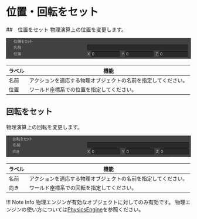 # 位置・回転をセット

##　位置をセット
物理演算上の位置を変更します。

![SetPosition](img/SetPosition.ja.jpg)

|  ラベル |  機能  |
| ----   | ---- |
| 名前 | アクションを適応する物理オブジェクトの名前を指定してください。 |
| 位置 | ワールド座標系での位置を指定してください。 |

## 回転をセット
物理演算上の回転を変更します。

![SetRotation](img/SetRotation.ja.jpg)

|  ラベル |  機能  |
| ----   | ---- |
| 名前 | アクションを適応する物理オブジェクトの名前を指定してください。 |
| 向き | ワールド座標系での回転を指定してください。 |

!!! Note Info
    物理エンジンが有効なオブジェクトに対してのみ有効です。
    物理エンジンの使い方については[PhysicsEngine](../WorldMakingGuide/PhysicsEngine.md)を参照ください。